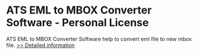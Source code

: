 # ATS EML to MBOX Converter Software - Personal License
ATS EML to MBOX Converter Software help to convert eml file to new mbox file.
[>> Detailed information](https://secure.shareit.com/shareit/product.html?productid=300778125&affiliateid=200057808)